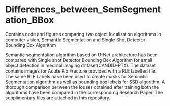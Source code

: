 # Differences_between_SemSegmentation_BBox
Contains code and figures comparing two object localisation algorithms in computer vision, Semantic Segmentation and Single Shot Detector Bounding Box Algorithm 

Semantic segmentation algorithm based on U-Net architecture has been compared with Single shot Detector Bounding Box Algorithm for small object detection in medical imaging dataset(CANDID-PTX). The dataset contains images for Acute Rib Fracture provided with a RLE labelled file. The same RLE Labels have been used to create masks for Semantic Segmentation algorithm as well as bounding box lebels for SSD algorithm. A thorough comparison between the losses obtained after training both the algorithms have been compared in the corresponding Research Paper. The supplimentary files are attached in this repository.
